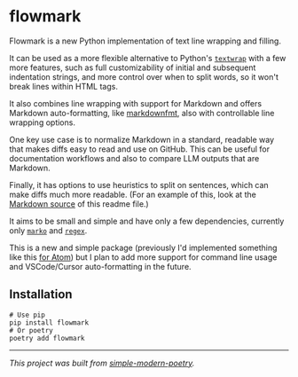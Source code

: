 # flowmark

Flowmark is a new Python implementation of text line wrapping and filling.

It can be used as a more flexible alternative to Python's
[`textwrap`](https://docs.python.org/3/library/textwrap.html) with a few more features,
such as full customizability of initial and subsequent indentation strings, and more
control over when to split words, so it won't break lines within HTML tags.

It also combines line wrapping with support for Markdown and offers Markdown
auto-formatting, like [markdownfmt](https://github.com/shurcooL/markdownfmt), also with
controllable line wrapping options.

One key use case is to normalize Markdown in a standard, readable way that makes diffs
easy to read and use on GitHub.
This can be useful for documentation workflows and also to compare LLM outputs that are
Markdown.

Finally, it has options to use heuristics to split on sentences, which can make diffs
much more readable. (For an example of this, look at the
[Markdown source](https://github.com/jlevy/flowmark/blob/main/README.md?plain=1) of this
readme file.)

It aims to be small and simple and have only a few dependencies, currently only
[`marko`](https://github.com/frostming/marko) and
[`regex`](https://pypi.org/project/regex/).

This is a new and simple package (previously I'd implemented something like this
[for Atom](https://github.com/jlevy/atom-flowmark)) but I plan to add more support for
command line usage and VSCode/Cursor auto-formatting in the future.

## Installation

```
# Use pip
pip install flowmark
# Or poetry
poetry add flowmark
```

* * *

*This project was built from
[simple-modern-poetry](https://github.com/jlevy/simple-modern-poetry).*
